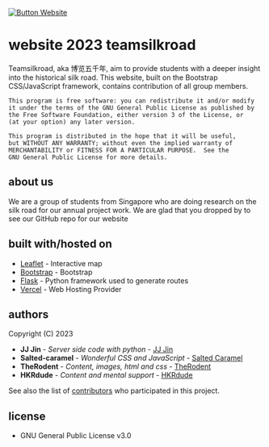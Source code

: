 [![Button Website]][Website]

# website 2023 teamsilkroad
Teamsilkroad, aka 博览五千年, aim to provide students with a deeper insight into the historical silk road. This website, built on the Bootstrap CSS/JavaScript framework, contains contribution of all group members.

```
This program is free software: you can redistribute it and/or modify
it under the terms of the GNU General Public License as published by
the Free Software Foundation, either version 3 of the License, or
(at your option) any later version.

This program is distributed in the hope that it will be useful,
but WITHOUT ANY WARRANTY; without even the implied warranty of
MERCHANTABILITY or FITNESS FOR A PARTICULAR PURPOSE.  See the
GNU General Public License for more details.
```

## about us
We are a group of students from Singapore who are doing research on the silk road for our annual project work. We are glad that you dropped by to see our GitHub repo for our website

## built with/hosted on

* [Leaflet](https://leafletjs.com/) - Interactive map
* [Bootstrap](https://getbootstrap.com/docs/5.3/getting-started/introduction/) - Bootstrap
* [Flask](https://flask.palletsprojects.com/en/2.2.x/) - Python framework used to generate routes
* [Vercel](https://vercel.com/) - Web Hosting Provider

## authors
Copyright (C) 2023

* **JJ Jin** - *Server side code with python* - [JJ Jin](https://github.com/JIN-ZIJIE)
* **Salted-caramel** - *Wonderful CSS and JavaScript* - [Salted Caramel](https://github.com/salted-caramel)
* **TheRodent** - *Content, images, html and css* - [TheRodent](https://github.com/TheRodent)
* **HKRdude** - *Content and mental support* - [HKRdude](https://github.com/HKRdude)

See also the list of [contributors](https://github.com/JIN-ZIJIE/website-2023/graphs/contributors) who participated in this project.

## license
* GNU General Public License v3.0


<!-- VARIABLES -->
[Button Website]: https://img.shields.io/badge/Website-7D929E?style=for-the-badge&logoColor=white&logo=ApacheCouchDB
[Website]: https://pw-silkroad.vercel.app

